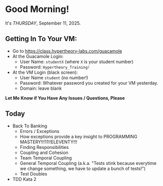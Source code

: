 # Good Morning! 

It's *THURSDAY*, September 11, 2025. 

## Getting In To Your VM:

- Go to https://class.hypertheory-labs.com/guacamole
- At the Guacamole Login:
    - User Name: `studentX` (where `X` is your student number)
    - Password: `Hypertheory_Training!`
- At the VM Login (black screen):
    - User Name `student` (no number!)
    - Password: Whatever password you created for your VM yesterday.
    - Domain: leave blank

**Let Me Know if You Have Any Issues / Questions, Please**

## Today

- Back To Banking
    - Errors / Exceptions
    - How exceptions provide a key insight to PROGRAMMING MASTERY!!!11!!ELEVENTY!!!
    - Finding Responsibilities
    - Coupling and Cohesion
    - Team Temporal Coupling
    - General Temporal Coupling (a.k.a. "Tests stink because everytime we change something, we have to update a bunch of tests!")
    - Test Doubles
- TDD Kata 2